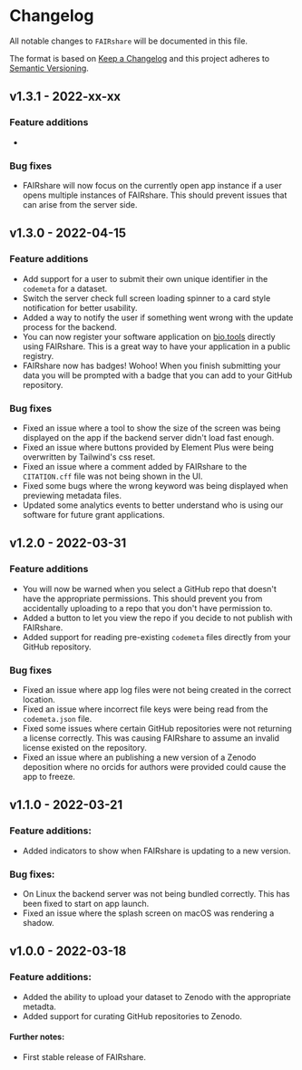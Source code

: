 # Changelog

All notable changes to `FAIRshare` will be documented in this file.

The format is based on [Keep a Changelog](http://keepachangelog.com/en/1.0.0/)
and this project adheres to [Semantic Versioning](http://semver.org/spec/v2.0.0.html).

## v1.3.1 - 2022-xx-xx

### Feature additions

-

### Bug fixes

- FAIRshare will now focus on the currently open app instance if a user opens multiple instances of FAIRshare. This should prevent issues that can arise from the server side.

## v1.3.0 - 2022-04-15

### Feature additions

- Add support for a user to submit their own unique identifier in the `codemeta` for a dataset.
- Switch the server check full screen loading spinner to a card style notification for better usability.
- Added a way to notify the user if something went wrong with the update process for the backend.
- You can now register your software application on [bio.tools](https://bio.tools) directly using FAIRshare. This is a great way to have your application in a public registry.
- FAIRshare now has badges! Wohoo! When you finish submitting your data you will be prompted with a badge that you can add to your GitHub repository.

### Bug fixes

- Fixed an issue where a tool to show the size of the screen was being displayed on the app if the backend server didn't load fast enough.
- Fixed an issue where buttons provided by Element Plus were being overwritten by Tailwind's css reset.
- Fixed an issue where a comment added by FAIRshare to the `CITATION.cff` file was not being shown in the UI.
- Fixed some bugs where the wrong keyword was being displayed when previewing metadata files.
- Updated some analytics events to better understand who is using our software for future grant applications.

## v1.2.0 - 2022-03-31

### Feature additions

- You will now be warned when you select a GitHub repo that doesn't have the appropriate permissions. This should prevent you from accidentally uploading to a repo that you don't have permission to.
- Added a button to let you view the repo if you decide to not publish with FAIRshare.
- Added support for reading pre-existing `codemeta` files directly from your GitHub repository.

### Bug fixes

- Fixed an issue where app log files were not being created in the correct location.
- Fixed an issue where incorrect file keys were being read from the `codemeta.json` file.
- Fixed some issues where certain GitHub repositories were not returning a license correctly. This was causing FAIRshare to assume an invalid license existed on the repository.
- Fixed an issue where an publishing a new version of a Zenodo deposition where no orcids for authors were provided could cause the app to freeze.

## v1.1.0 - 2022-03-21

### Feature additions:

- Added indicators to show when FAIRshare is updating to a new version.

### Bug fixes:

- On Linux the backend server was not being bundled correctly. This has been fixed to start on app launch.
- Fixed an issue where the splash screen on macOS was rendering a shadow.

## v1.0.0 - 2022-03-18

### Feature additions:

- Added the ability to upload your dataset to Zenodo with the appropriate metadta.
- Added support for curating GitHub repositories to Zenodo.

#### Further notes:

- First stable release of FAIRshare.
